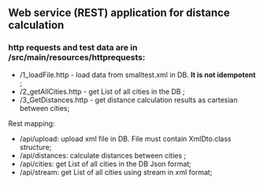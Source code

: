 ## Web service (REST) application for distance calculation

### http requests and test data are in /src/main/resources/httprequests:
- /1_loadFile.http - load data from smalltest.xml in DB. **It is not idempotent** ;
- /2_getAllCities.http - get List of all cities in the DB ;
- /3_GetDistances.http - get distance calculation results as cartesian between cities;

Rest mapping:
- /api/upload: upload xml file in DB. File must contain XmlDto.class structure;
- /api/distances: 	calculate distances between cities ;
- /api/cities:  get List of all cities in the DB Json format;
- /api/stream: get List of all cities using stream in xml format;

